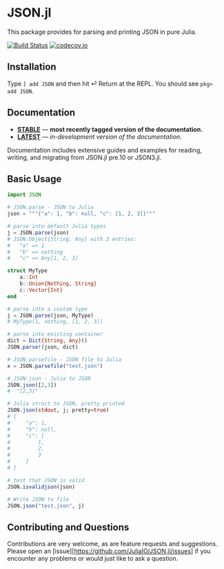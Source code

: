 # JSON.jl

This package provides for parsing and printing JSON in pure Julia.

[![Build Status](https://github.com/JuliaIO/JSON.jl/workflows/CI/badge.svg)](https://github.com/JuliaIO/JSON.jl/actions/workflows/CI.yml?query=branch%3Amaster)
[![codecov.io](http://codecov.io/github/JuliaIO/JSON.jl/coverage.svg?branch=master)](http://codecov.io/github/JuliaIO/JSON.jl?branch=master)

## Installation

Type `] add JSON` and then hit ⏎ Return at the REPL. You should see `pkg> add JSON`.

## Documentation

- [**STABLE**](https://juliaio.github.io/JSON.jl/stable) &mdash; **most recently tagged version of the documentation.**
- [**LATEST**](https://juliaio.github.io/JSON.jl/dev) &mdash; *in-development version of the documentation.*

Documentation includes extensive guides and examples for reading, writing, and migrating from JSON.jl pre.10 or JSON3.jl.

## Basic Usage

```julia
import JSON

# JSON.parse - JSON to Julia
json = """{"a": 1, "b": null, "c": [1, 2, 3]}"""

# parse into default Julia types
j = JSON.parse(json)
# JSON.Object{String, Any} with 3 entries:
#   "a" => 1
#   "b" => nothing
#   "c" => Any[1, 2, 3]

struct MyType
    a::Int
    b::Union{Nothing, String}
    c::Vector{Int}
end

# parse into a custom type
j = JSON.parse(json, MyType)
# MyType(1, nothing, [1, 2, 3])

# parse into existing container
dict = Dict{String, Any}()
JSON.parse!(json, dict)

# JSON.parsefile - JSON file to Julia
x = JSON.parsefile("test.json")

# JSON.json - Julia to JSON
JSON.json([2,3])
#  "[2,3]"

# Julia struct to JSON, pretty printed
JSON.json(stdout, j; pretty=true)
# {
#     "a": 1,
#     "b": null,
#     "c": [
#         1,
#         2,
#         3
#     ]
# }

# test that JSON is valid
JSON.isvalidjson(json)

# Write JSON to file
JSON.json("test.json", j)
```

## Contributing and Questions

Contributions are very welcome, as are feature requests and suggestions. Please open an
[issue][https://github.com/JuliaIO/JSON.jl/issues] if you encounter any problems or would just like to ask a question.

